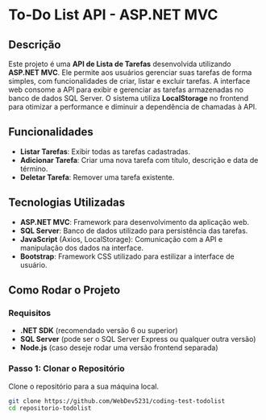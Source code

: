 # To-Do List API - ASP.NET MVC

## Descrição

Este projeto é uma **API de Lista de Tarefas** desenvolvida utilizando **ASP.NET MVC**. Ele permite aos usuários gerenciar suas tarefas de forma simples, com funcionalidades de criar, listar e excluir tarefas. A interface web consome a API para exibir e gerenciar as tarefas armazenadas no banco de dados SQL Server. O sistema utiliza **LocalStorage** no frontend para otimizar a performance e diminuir a dependência de chamadas à API.

## Funcionalidades

- **Listar Tarefas**: Exibir todas as tarefas cadastradas.
- **Adicionar Tarefa**: Criar uma nova tarefa com título, descrição e data de término.
- **Deletar Tarefa**: Remover uma tarefa existente.

## Tecnologias Utilizadas

- **ASP.NET MVC**: Framework para desenvolvimento da aplicação web.
- **SQL Server**: Banco de dados utilizado para persistência das tarefas.
- **JavaScript** (Axios, LocalStorage): Comunicação com a API e manipulação dos dados na interface.
- **Bootstrap**: Framework CSS utilizado para estilizar a interface de usuário.

## Como Rodar o Projeto

### Requisitos

- **.NET SDK** (recomendado versão 6 ou superior)
- **SQL Server** (pode ser o SQL Server Express ou qualquer outra versão)
- **Node.js** (caso deseje rodar uma versão frontend separada)

### Passo 1: Clonar o Repositório

Clone o repositório para a sua máquina local.

```bash
git clone https://github.com/WebDev5231/coding-test-todolist
cd repositorio-todolist
